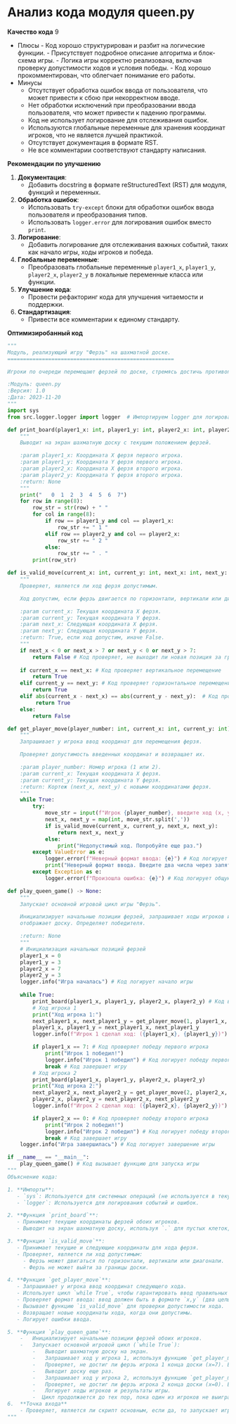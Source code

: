 # Анализ кода модуля queen.py

**Качество кода**
9
- Плюсы
        - Код хорошо структурирован и разбит на логические функции.
        - Присутствует подробное описание алгоритма и блок-схема игры.
        - Логика игры корректно реализована, включая проверку допустимости ходов и условия победы.
        - Код хорошо прокомментирован, что облегчает понимание его работы.
 - Минусы
    - Отсутствует обработка ошибок ввода от пользователя, что может привести к сбою при некорректном вводе.
    - Нет обработки исключений при преобразовании ввода пользователя, что может привести к падению программы.
    - Код не использует логирование для отслеживания ошибок.
    - Используются глобальные переменные для хранения координат игроков, что не является лучшей практикой.
    - Отсутствует документация в формате RST.
    -  Не все комментарии соответствуют стандарту написания.

**Рекомендации по улучшению**

1.  **Документация**:
    - Добавить docstring в формате reStructuredText (RST) для модуля, функций и переменных.
2.  **Обработка ошибок**:
    - Использовать `try-except` блоки для обработки ошибок ввода пользователя и преобразования типов.
    - Использовать `logger.error` для логирования ошибок вместо `print`.
3.  **Логирование**:
    - Добавить логирование для отслеживания важных событий, таких как начало игры, ходы игроков и победа.
4.  **Глобальные переменные**:
    - Преобразовать глобальные переменные `player1_x`, `player1_y`, `player2_x`, `player2_y` в локальные переменные класса или функции.
5.  **Улучшение кода**:
    - Провести рефакторинг кода для улучшения читаемости и поддержки.
6.  **Стандартизация**:
     -  Привести все комментарии к единому стандарту.

**Оптимизиробанный код**

```python
"""
Модуль, реализующий игру "Ферзь" на шахматной доске.
=====================================================

Игроки по очереди перемещают ферзей по доске, стремясь достичь противоположного края.

:Модуль: queen.py
:Версия: 1.0
:Дата: 2023-11-20
"""
import sys
from src.logger.logger import logger  # Импортируем logger для логирования

def print_board(player1_x: int, player1_y: int, player2_x: int, player2_y: int) -> None:
    """
    Выводит на экран шахматную доску с текущим положением ферзей.

    :param player1_x: Координата X ферзя первого игрока.
    :param player1_y: Координата Y ферзя первого игрока.
    :param player2_x: Координата X ферзя второго игрока.
    :param player2_y: Координата Y ферзя второго игрока.
    :return: None
    """
    print("   0  1  2  3  4  5  6  7")
    for row in range(8):
        row_str = str(row) + " "
        for col in range(8):
            if row == player1_y and col == player1_x:
                row_str += " 1 "
            elif row == player2_y and col == player2_x:
                row_str += " 2 "
            else:
                row_str += " . "
        print(row_str)

def is_valid_move(current_x: int, current_y: int, next_x: int, next_y: int) -> bool:
    """
    Проверяет, является ли ход ферзя допустимым.

    Ход допустим, если ферзь двигается по горизонтали, вертикали или диагонали в пределах доски.

    :param current_x: Текущая координата X ферзя.
    :param current_y: Текущая координата Y ферзя.
    :param next_x: Следующая координата X ферзя.
    :param next_y: Следующая координата Y ферзя.
    :return: True, если ход допустим, иначе False.
    """
    if next_x < 0 or next_x > 7 or next_y < 0 or next_y > 7:
        return False # Код проверяет, не выходит ли новая позиция за границы доски
    
    if current_x == next_x: # Код проверяет вертикальное перемещение
        return True
    elif current_y == next_y: # Код проверяет горизонтальное перемещение
        return True
    elif abs(current_x - next_x) == abs(current_y - next_y):  # Код проверяет диагональное перемещение
         return True
    else:
        return False

def get_player_move(player_number: int, current_x: int, current_y: int) -> tuple[int, int]:
    """
    Запрашивает у игрока ввод координат для перемещения ферзя.

    Проверяет допустимость введенных координат и возвращает их.

    :param player_number: Номер игрока (1 или 2).
    :param current_x: Текущая координата X ферзя.
    :param current_y: Текущая координата Y ферзя.
    :return: Кортеж (next_x, next_y) с новыми координатами ферзя.
    """
    while True:
        try:
            move_str = input(f"Игрок {player_number}, введите ход (x, y): ")
            next_x, next_y = map(int, move_str.split(','))
            if is_valid_move(current_x, current_y, next_x, next_y):
                return next_x, next_y
            else:
                print("Недопустимый ход. Попробуйте еще раз.")
        except ValueError as e:
            logger.error(f"Неверный формат ввода: {e}") # Код логирует ошибку неправильного ввода
            print("Неверный формат ввода. Введите два числа через запятую, например: 1,2")
        except Exception as e:
            logger.error(f"Произошла ошибка: {e}") # Код логирует общую ошибку

def play_queen_game() -> None:
    """
    Запускает основной игровой цикл игры "Ферзь".

    Инициализирует начальные позиции ферзей, запрашивает ходы игроков и
    отображает доску. Определяет победителя.

    :return: None
    """
    # Инициализация начальных позиций ферзей
    player1_x = 0
    player1_y = 3
    player2_x = 7
    player2_y = 3
    logger.info("Игра началась") # Код логирует начало игры
    
    while True:
        print_board(player1_x, player1_y, player2_x, player2_y) # Код выводит доску
        # Ход игрока 1
        print("Ход игрока 1:")
        next_player1_x, next_player1_y = get_player_move(1, player1_x, player1_y)
        player1_x, player1_y = next_player1_x, next_player1_y
        logger.info(f"Игрок 1 сделал ход: ({player1_x}, {player1_y})") # Код логирует ход первого игрока

        if player1_x == 7: # Код проверяет победу первого игрока
            print("Игрок 1 победил!")
            logger.info("Игрок 1 победил") # Код логирует победу первого игрока
            break # Код завершает игру
        # Ход игрока 2
        print_board(player1_x, player1_y, player2_x, player2_y)
        print("Ход игрока 2:")
        next_player2_x, next_player2_y = get_player_move(2, player2_x, player2_y)
        player2_x, player2_y = next_player2_x, next_player2_y
        logger.info(f"Игрок 2 сделал ход: ({player2_x}, {player2_y})") # Код логирует ход второго игрока

        if player2_x == 0: # Код проверяет победу второго игрока
            print("Игрок 2 победил!")
            logger.info("Игрок 2 победил") # Код логирует победу второго игрока
            break # Код завершает игру
    logger.info("Игра завершилась") # Код логирует завершение игры

if __name__ == "__main__":
    play_queen_game() # Код вызывает функцию для запуска игры
"""
Объяснение кода:

1. **Импорты**:
   - `sys`: Используется для системных операций (не используется в текущей версии, но может быть полезен в дальнейшем).
   - `logger`: Используется для логирования событий и ошибок.

2. **Функция `print_board`**:
   - Принимает текущие координаты ферзей обоих игроков.
   - Выводит на экран шахматную доску, используя `.` для пустых клеток, `1` для ферзя игрока 1 и `2` для ферзя игрока 2.

3. **Функция `is_valid_move`**:
   - Принимает текущие и следующие координаты для хода ферзя.
   - Проверяет, является ли ход допустимым:
     - Ферзь может двигаться по горизонтали, вертикали или диагонали.
     - Ферзь не может выйти за границы доски.

4. **Функция `get_player_move`**:
   - Запрашивает у игрока ввод координат следующего хода.
   - Использует цикл `while True`, чтобы гарантировать ввод правильных данных.
   - Проверяет формат ввода: ввод должен быть в формате `x,y` (два целых числа через запятую).
   - Вызывает функцию `is_valid_move` для проверки допустимости хода.
   - Возвращает новые координаты хода, когда они допустимы.
   - Логирует ошибки ввода.

5. **Функция `play_queen_game`**:
    -   Инициализирует начальные позиции ферзей обоих игроков.
    -   Запускает основной игровой цикл (`while True`):
        -   Выводит шахматную доску на экран.
        -   Запрашивает ход у игрока 1, используя функцию `get_player_move`, и обновляет позицию ферзя игрока 1.
        -   Проверяет, не достиг ли ферзь игрока 1 конца доски (x=7). Если достиг, выводит сообщение о победе и завершает игру.
        -   Выводит доску еще раз.
        -   Запрашивает ход у игрока 2, используя функцию `get_player_move`, и обновляет позицию ферзя игрока 2.
        -   Проверяет, не достиг ли ферзь игрока 2 конца доски (x=0). Если достиг, выводит сообщение о победе и завершает игру.
        -   Логирует ходы игроков и результаты игры.
        -  Цикл продолжается до тех пор, пока один из игроков не выиграет.
6.  **Точка входа**
    - Проверяет, является ли скрипт основным, если да, то запускает игру `play_queen_game()`.
"""
```